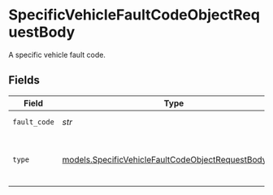 # SpecificVehicleFaultCodeObjectRequestBody

A specific vehicle fault code.


## Fields

| Field                                                                                                              | Type                                                                                                               | Required                                                                                                           | Description                                                                                                        | Example                                                                                                            |
| ------------------------------------------------------------------------------------------------------------------ | ------------------------------------------------------------------------------------------------------------------ | ------------------------------------------------------------------------------------------------------------------ | ------------------------------------------------------------------------------------------------------------------ | ------------------------------------------------------------------------------------------------------------------ |
| `fault_code`                                                                                                       | *str*                                                                                                              | :heavy_check_mark:                                                                                                 | The specific fault code name.                                                                                      | 1067                                                                                                               |
| `type`                                                                                                             | [models.SpecificVehicleFaultCodeObjectRequestBodyType](../models/specificvehiclefaultcodeobjectrequestbodytype.md) | :heavy_check_mark:                                                                                                 | The specific fault code type.  Valid values: `INVALID_FAULT_CODE_TYPE`, `J1939_DTC`, `J1939_SPN`, `PASSENGER_DTC`  | J1939_SPN                                                                                                          |